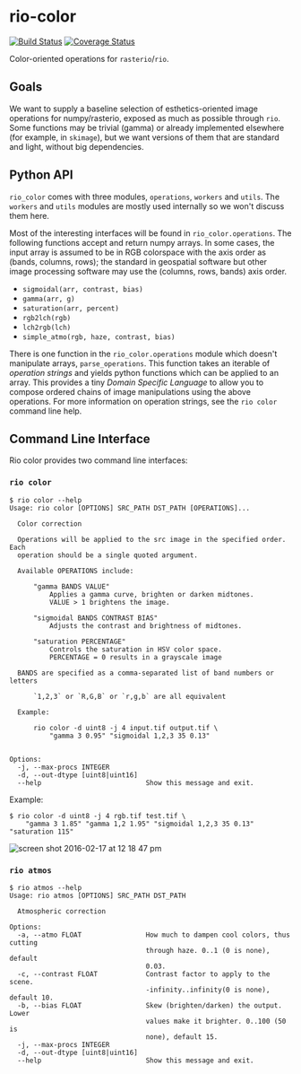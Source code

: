 # rio-color

[![Build Status](https://travis-ci.org/mapbox/rio-color.svg)](https://travis-ci.org/mapbox/rio-color)
[![Coverage Status](https://coveralls.io/repos/mapbox/rio-color/badge.svg?branch=master&service=github)](https://coveralls.io/github/mapbox/rio-color?branch=master)

Color-oriented operations for `rasterio`/`rio`.

## Goals

We want to supply a baseline selection of esthetics-oriented image operations for numpy/rasterio, exposed as much as possible through `rio`. Some functions may be trivial (gamma) or already implemented elsewhere (for example, in `skimage`), but we want versions of them that are standard and light, without big dependencies.

## Python API

`rio_color` comes with three modules, `operations`, `workers` and `utils`. The `workers` and `utils` modules are mostly used internally so we won't discuss them here. 

Most of the interesting interfaces will be found in `rio_color.operations`. The following functions accept and return numpy arrays. In some cases, the input array is assumed to be in RGB colorspace with the axis order as (bands, columns, rows); the standard in geospatial software but other image processing software may use the (columns, rows, bands) axis order.

* `sigmoidal(arr, contrast, bias)`
* `gamma(arr, g)`
* `saturation(arr, percent)`
* `rgb2lch(rgb)`
* `lch2rgb(lch)`
* `simple_atmo(rgb, haze, contrast, bias)`

There is one function in the `rio_color.operations` module which doesn't manipulate arrays, 
`parse_operations`. This function takes an iterable of *operation strings* and
yields python functions which can be applied to an array. This provides a tiny *Domain Specific Language* to allow you
to compose ordered chains of image manipulations using the above operations. For more information on
operation strings, see the `rio color` command line help.


## Command Line Interface

Rio color provides two command line interfaces:

### `rio color`

```
$ rio color --help
Usage: rio color [OPTIONS] SRC_PATH DST_PATH [OPERATIONS]...

  Color correction

  Operations will be applied to the src image in the specified order. Each
  operation should be a single quoted argument.

  Available OPERATIONS include:

      "gamma BANDS VALUE"
          Applies a gamma curve, brighten or darken midtones.
          VALUE > 1 brightens the image.

      "sigmoidal BANDS CONTRAST BIAS"
          Adjusts the contrast and brightness of midtones.

      "saturation PERCENTAGE"
          Controls the saturation in HSV color space.
          PERCENTAGE = 0 results in a grayscale image

  BANDS are specified as a comma-separated list of band numbers or letters

      `1,2,3` or `R,G,B` or `r,g,b` are all equivalent

  Example:

      rio color -d uint8 -j 4 input.tif output.tif \
          "gamma 3 0.95" "sigmoidal 1,2,3 35 0.13"


Options:
  -j, --max-procs INTEGER
  -d, --out-dtype [uint8|uint16]
  --help                          Show this message and exit.
```

Example:

```
$ rio color -d uint8 -j 4 rgb.tif test.tif \
    "gamma 3 1.85" "gamma 1,2 1.95" "sigmoidal 1,2,3 35 0.13" "saturation 115"
```

![screen shot 2016-02-17 at 12 18 47 pm](https://cloud.githubusercontent.com/assets/1151287/13116122/0f7f5f20-d571-11e5-82e7-9cc65c443972.png)

### `rio atmos`

```
$ rio atmos --help
Usage: rio atmos [OPTIONS] SRC_PATH DST_PATH

  Atmospheric correction

Options:
  -a, --atmo FLOAT                How much to dampen cool colors, thus cutting
                                  through haze. 0..1 (0 is none), default
                                  0.03.
  -c, --contrast FLOAT            Contrast factor to apply to the scene.
                                  -infinity..infinity(0 is none), default 10.
  -b, --bias FLOAT                Skew (brighten/darken) the output. Lower
                                  values make it brighter. 0..100 (50 is
                                  none), default 15.
  -j, --max-procs INTEGER
  -d, --out-dtype [uint8|uint16]
  --help                          Show this message and exit.
```
